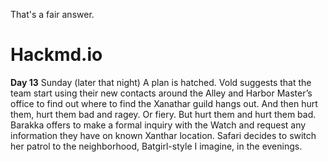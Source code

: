 That's a fair answer.
# Hackmd.io

**Day 13** Sunday (later that night) A plan is hatched. Vold suggests that the team start using their new contacts around the Alley and Harbor Master’s office to find out where to find the Xanathar guild hangs out. And then hurt them, hurt them bad and ragey. Or fiery. But hurt them and hurt them bad. Barakka offers to make a formal inquiry with the Watch and request any information they have on known Xanthar location. Safari decides to switch her patrol to the neighborhood, Batgirl-style I imagine, in the evenings. 
